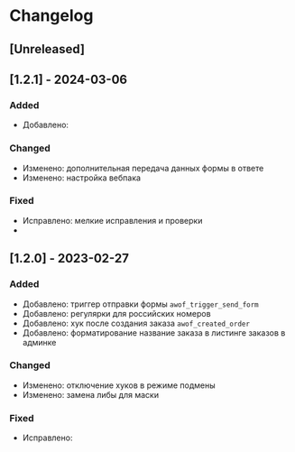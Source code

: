 # Changelog

## [Unreleased]

## [1.2.1] - 2024-03-06

### Added
- Добавлено: 

### Changed
- Изменено: дополнительная передача данных формы в ответе
- Изменено: настройка вебпака

### Fixed
- Исправлено: мелкие исправления и проверки
- 

## [1.2.0] - 2023-02-27

### Added
- Добавлено: триггер отправки формы `awof_trigger_send_form`
- Добавлено: регулярки для российских номеров
- Добавлено: хук после создания заказа `awof_created_order`
- Добавлено: форматирование название заказа в листинге заказов в админке

### Changed
- Изменено: отключение хуков в режиме подмены
- Изменено: замена либы для маски

### Fixed
- Исправлено:




